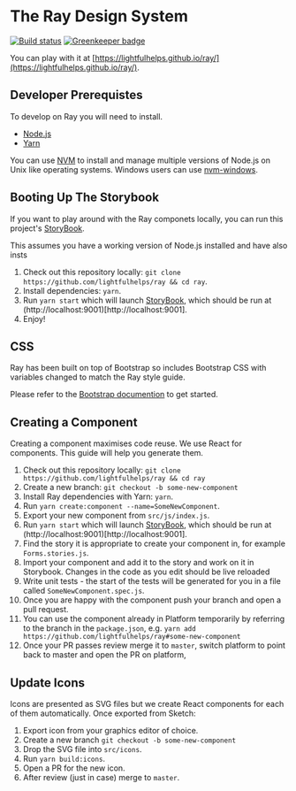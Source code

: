 # The Ray Design System

[![Build status](https://badge.buildkite.com/71a56e0a65b60c1d9e1c42dd098c254e23eb0415ba57cbbfca.svg)](https://buildkite.com/lightful/ray-tests) [![Greenkeeper badge](https://badges.greenkeeper.io/lightfulhelps/ray.svg?token=1f15595b2a61987ddb90cc7c2731dd0efa8769eb99c5d68df71f6aea54526dff&ts=1534852138081)](https://greenkeeper.io/)

You can play with it at [https://lightfulhelps.github.io/ray/](https://lightfulhelps.github.io/ray/).

## Developer Prerequistes

To develop on Ray you will need to install.

- [Node.js](https://nodejs.org/en/download/)
- [Yarn](https://yarnpkg.com/lang/en/docs/install/)

You can use [NVM](https://github.com/creationix/nvm) to install and manage multiple versions of Node.js on Unix like operating systems. Windows users can use [nvm-windows](https://github.com/coreybutler/nvm-windows).

## Booting Up The Storybook

If you want to play around with the Ray componets locally, you can run this project's [StoryBook](https://storybook.js.org/).

This assumes you have a working version of Node.js installed and have also insts

1. Check out this repository locally: `git clone https://github.com/lightfulhelps/ray && cd ray`.
2. Install dependencies: `yarn`.
3. Run `yarn start` which will launch [StoryBook](https://storybook.js.org/), which should be run at (http://localhost:9001)[http://localhost:9001].
4. Enjoy!

## CSS

Ray has been built on top of Bootstrap so includes Bootstrap CSS with variables changed to match the Ray style guide.

Please refer to the [Bootstrap documention](https://getbootstrap.com/docs/4.1/getting-started/introduction/) to get started.

## Creating a Component

Creating a component maximises code reuse. We use React for components. This guide will help you generate them.

1. Check out this repository locally: `git clone https://github.com/lightfulhelps/ray && cd ray`
2. Create a new branch: `git checkout -b some-new-component`
3. Install Ray dependencies with Yarn: `yarn`.
4. Run `yarn create:component --name=SomeNewComponent`.
5. Export your new component from `src/js/index.js`.
6. Run `yarn start` which will launch [StoryBook](https://storybook.js.org/), which should be run at (http://localhost:9001)[http://localhost:9001].
7. Find the story it is appropriate to create your component in, for example `Forms.stories.js`.
8. Import your component and add it to the story and work on it in Storybook. Changes in the code as you edit should be live reloaded
9. Write unit tests - the start of the tests will be generated for you in a file called `SomeNewComponent.spec.js`.
10. Once you are happy with the component push your branch and open a pull request.
11. You can use the component already in Platform temporarily by referring to the branch in the `package.json`, e.g. `yarn add https://github.com/lightfulhelps/ray#some-new-component`
12. Once your PR passes review merge it to `master`, switch platform to point back to master and open the PR on platform,

## Update Icons

Icons are presented as SVG files but we create React components for each of them automatically. Once exported from Sketch:

1. Export icon from your graphics editor of choice.
2. Create a new branch `git checkout -b some-new-component`
3. Drop the SVG file into `src/icons`.
4. Run `yarn build:icons`.
5. Open a PR for the new icon.
6. After review (just in case) merge to `master`.

